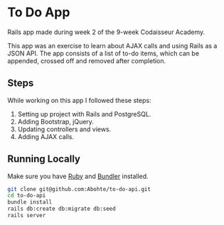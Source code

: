 # To Do App

Rails app made during week 2 of the 9-week Codaisseur Academy.

This app was an exercise to learn about AJAX calls and using Rails as a JSON API. The app consists of a list of to-do items, which can be appended, crossed off and removed after completion.

## Steps

While working on this app I followed these steps:

1. Setting up project with Rails and PostgreSQL.
2. Adding Bootstrap, jQuery.
3. Updating controllers and views.
4. Adding AJAX calls.

## Running Locally

Make sure you have [Ruby](https://www.ruby-lang.org/en/) and [Bundler](http://bundler.io/) installed.

```bash
git clone git@github.com:Abohte/to-do-api.git
cd to-do-api
bundle install
rails db:create db:migrate db:seed
rails server
```
